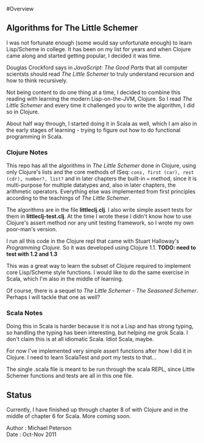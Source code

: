 #Overview

## Algorithms for The Little Schemer

I was not fortunate enough (some would say unfortunate enough) to learn Lisp/Scheme in college.  It has been on my list for years and when Clojure came along and started getting popular, I decided it was time.

Douglas Crockford says in _JavaScript: The Good Parts_ that all computer scientsts should read _The Little Schemer_ to truly understand recursion and how to think recursively.

Not being content to do one thing at a time, I decided to combine this reading with learning the modern Lisp-on-the-JVM, Clojure.  So I read _The Little Schemer_ and every time it challenged you to write the algorithm, I did so in Clojure.

About half way through, I started doing it in Scala as well, which I am also in the early stages of learning - trying to figure out how to do functional programming in Scala.


### Clojure Notes

This repo has all the algorithms in _The Little Schemer_ done in Clojure, using only Clojure's lists and the core methods of ISeq: <code>cons, first (car), rest (cdr), number?, list?</code> and in later chapters the built-in <code>=</code> method, since it is multi-purpose for multiple datatypes and, also in later chapters, the arithmetic operators.  Everything else was implemented from first principles according to the teachings of _The Little Schemer_.

The algorithms are in the file **littleclj.clj**.  I also write simple assert tests for them in **littleclj-test.clj**.  At the time I wrote these I didn't know how to use Clojure's assert method nor any unit testing framework, so I wrote my own poor-man's version.

I run all this code in the Clojure repl that came with Stuart Halloway's *Programming Clojure*.  So it was developed using Clojure 1.1.  **TODO: need to test with 1.2 and 1.3**

This was a great way to learn the subset of Clojure required to implement core Lisp/Scheme style functions.  I would like to do the same exercise in Scala, which I'm also in the middle of learning.

Of course, there is a sequel to _The Little Schemer_ - _The Seasoned Schemer_.  Perhaps I will tackle that one as well?

### Scala Notes

Doing this in Scala is harder because it is not a Lisp and has strong typing, so handling the typing has been interesting, but helping me grok Scala.  I don't claim this is at all idiomatic Scala.  Idiot Scala, maybe.

For now I've implemented very simple assert functions after how I did it in Clojure.  I need to learn ScalaTest and port my tests to that...

The single .scala file is meant to be run through the scala REPL, since Little Schemer functions and tests are all in this one file.

## Status

Currently, I have finished up through chapter 8 of with Clojure and in the middle of chapter 6 for Scala.  More coming soon.

Author :  Michael Peterson<br />
Date   :  Oct-Nov 2011

